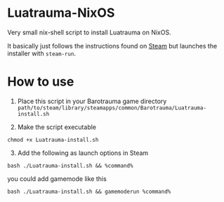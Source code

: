 # Luatrauma-NixOS
Very small nix-shell script to install Luatrauma on NixOS.

It basically just follows the instructions found on [Steam](https://steamcommunity.com/workshop/filedetails/?id=2559634234) but launches the installer with `steam-run`.

# How to use

1. Place this script in your Barotrauma game directory<br>
`path/to/steam/library/steamapps/common/Barotrauma/Luatrauma-install.sh`

2. Make the script executable
```
chmod +x Luatrauma-install.sh
```

3. Add the following as launch options in Steam
```
bash ./Luatrauma-install.sh && %command%
```
you could add gamemode like this
```
bash ./Luatrauma-install.sh && gamemoderun %command%
```
